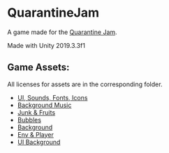# QuarantineJam

A game made for the [Quarantine Jam](https://itch.io/jam/quarantinejam).

Made with Unity 2019.3.3f1

## Game Assets:

All licenses for assets are in the corresponding folder.

- [UI, Sounds, Fonts, Icons](https://kenney.nl/)
- [Background Music](https://www.playonloop.com/freebies-download/)
- [Junk & Fruits](https://gwalker76.itch.io/8x8-pixel-assets)
- [Bubbles](https://cassala.itch.io/bubble-sprites)
- [Background](https://edermunizz.itch.io/)
- [Env & Player](https://v3x3d.itch.io/)
- [UI Background](https://sasquatchii.itch.io/pixel-parchment-ui-kit)
